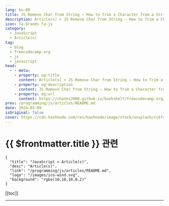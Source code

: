 ```yaml
---
lang: ko-KR
title: JS Remove Char from String – How to Trim a Character from a String in JavaScript
description: Article(s) > JS Remove Char from String – How to Trim a Character from a String in JavaScript
icon: fa-brands fa-js
category: 
  - JavaScript
  - Article(s)
tag: 
  - blog
  - freecodecamp.org
  - js
  - javascript
head:
  - - meta:
    - property: og:title
      content: Article(s) > JS Remove Char from String – How to Trim a Character from a String in JavaScript
    - property: og:description
      content: JS Remove Char from String – How to Trim a Character from a String in JavaScript
    - property: og:url
      content: https://chanhi2000.github.io/bookshelf/freecodecamp.org/javascript-remove-char-from-string.html
prev: /programming/js/articles/README.md
date: 2024-05-09
isOriginal: false
cover: https://cdn.hashnode.com/res/hashnode/image/stock/unsplash/cckf4TsHAuw/upload/1d75957a397f479d41bc73b407025508.jpeg
---
```


# {{ $frontmatter.title }} 관련

```component VPCard
{
  "title": "JavaScript > Article(s)",
  "desc": "Article(s)",
  "link": "/programming/js/articles/README.md",
  "logo": "/images/ico-wind.svg",
  "background": "rgba(10,10,10,0.2)"
}
```

[[toc]]

---

<SiteInfo
  name="JS Remove Char from String – How to Trim a Character from a String in JavaScript"
  desc="Manipulating strings is a fundamental skill in programming. A common task you might encounter when coding in JavaScript is trimming characters from a string. Trimming involves removing specific characters from the beginning and/or end of a string. Th..."
  url="https://freecodecamp.org/news/javascript-remove-char-from-string/"
  logo="https://cdn.freecodecamp.org/universal/favicons/favicon.ico"
  preview="https://cdn.hashnode.com/res/hashnode/image/stock/unsplash/cckf4TsHAuw/upload/1d75957a397f479d41bc73b407025508.jpeg"/>

<!-- TODO: 작성 -->


